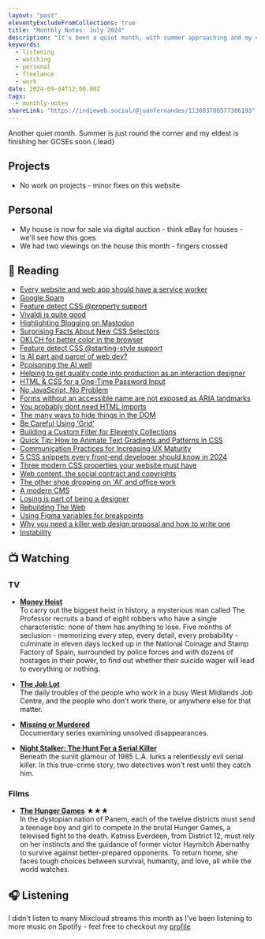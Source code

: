 ```yaml
---
layout: "post"
eleventyExcludeFromCollections: true
title: "Monthly Notes: July 2024"
description: "It's been a quiet month, with summer approaching and my eldest daughter nearly done with her GCSEs. I haven't worked on any major projects, just some minor fixes on this website. My house is now listed for sale through a digital auction, similar to eBay for houses—waiting to see how that turns out."
keywords:
  - listening
  - watching
  - personal
  - freelance
  - work
date: 2024-09-04T12:00:00Z
tags:
  - monthly-notes
shareLink: "https://indieweb.social/@juanfernandes/113083706577306193"
---
```

Another quiet month. Summer is just round the corner and my eldest is finishing her GCSEs soon.{.lead}

## Projects
- No work on projects - minor fixes on this website

## Personal
- My house is now for sale via digital auction - think eBay for houses - we'll see how this goes
- We had two viewings on the house this month - fingers crossed

## 📖 Reading
- [Every website and web app should have a service worker](https://gomakethings.com/every-website-and-web-app-should-have-a-service-worker/)
- [Google Spam](https://dbushell.com/2024/07/03/google-spam/)
- [Feature detect CSS @property support](https://www.bram.us/2024/07/03/feature-detect-css-property-support/)
- [Vivaldi is quite good](https://gomakethings.com/vivaldi-is-quite-good/)
- [Highlighting Blogging on Mastodon](https://matthiasott.com/notes/highlighting-blogging-on-mastodon)
- [Surprising Facts About New CSS Selectors](https://cloudfour.com/thinks/surprising-facts-about-new-css-selectors/)
- [OKLCH for better color in the browser](https://www.learnwithjason.dev/blog/oklch-better-color-css-browser/)
- [Feature detect CSS @starting-style support](https://www.bram.us/2024/07/11/feature-detect-css-starting-style-support/)
- [Is AI part and parcel of web dev?](https://remysharp.com/2024/07/12/is-ai-part-and-parcel-of-web-dev)
- [Pcoisoning the AI well](https://gomakethings.com/poisoning-the-ai-well/)
- [Helping to get quality code into production as an interaction designer](https://www.benjystanton.co.uk/blog/helping-to-get-quality-code-into-production-as-an-interaction-designer/)
- [HTML & CSS for a One-Time Password Input](https://chriscoyier.net/2023/12/04/html-css-for-a-one-time-password-input/)
- [No JavaScript, No Problem](https://gomakethings.com/no-javascript-no-problem/)
- [Forms without an accessible name are not exposed as ARIA landmarks](https://www.stefanjudis.com/today-i-learned/forms-require-an-accessible-name/)
- [You probably dont need HTML imports](https://gomakethings.com/you-probably-dont-need-html-imports/)
- [The many ways to hide things in the DOM](https://gomakethings.com/the-many-ways-to-hide-things-in-the-dom/)
- [Be Careful Using ‘Grid’](https://adrianroselli.com/2024/07/be-careful-using-grid.html)
- [Building a Custom Filter for Eleventy Collections](https://ttntm.me/blog/building-a-custom-filter-for-eleventy-collections/)
- [Quick Tip: How to Animate Text Gradients and Patterns in CSS](https://www.sitepoint.com/css-animate-text-gradients-patterns/)
- [Communication Practices for Increasing UX Maturity](https://www.nngroup.com/articles/communication-practices/)
- [5 CSS snippets every front-end developer should know in 2024](https://web.dev/articles/5-css-snippets-every-front-end-developer-should-know-in-2024)
- [Three modern CSS properties your website must have](https://bejamas.io/blog/modern-css-properties-your-website-must-have/)
- [Web content, the social contract and copyrights](https://www.stefanjudis.com/blog/web-content-and-copyrights/)
- [The other shoe dropping on 'AI' and office work](https://www.baldurbjarnason.com/2024/the-other-ai-shoe-dropping/)
- [A modern CMS](https://gomakethings.com/a-modern-cms/)
- [Losing is part of being a designer](https://adamsilver.io/blog/losing-is-part-of-being-a-designer/)
- [Rebuilding The Web](https://flamedfury.com/posts/rebuilding-the-web/)
- [Using Figma variables for breakpoints](https://uxdesign.cc/using-figma-variables-for-breakpoints-eff321435306)
- [Why you need a killer web design proposal and how to write one](https://stuffandnonsense.co.uk/blog/why-you-need-a-killer-web-design-proposal-and-how-to-write-one)
- [Instability](https://robinrendle.com/notes/instability/)


## 📺 Watching

### TV
* **[Money Heist](https://www.themoviedb.org/tv/71446-la-casa-de-papel "Money Heist")**  
To carry out the biggest heist in history, a mysterious man called The Professor recruits a band of eight robbers who have a single characteristic: none of them has anything to lose. Five months of seclusion - memorizing every step, every detail, every probability - culminate in eleven days locked up in the National Coinage and Stamp Factory of Spain, surrounded by police forces and with dozens of hostages in their power, to find out whether their suicide wager will lead to everything or nothing.

* **[The Job Lot](https://www.themoviedb.org/tv/59541-the-job-lot "The Job Lot")**  
The daily troubles of the people who work in a busy West Midlands Job Centre, and the people who don’t work there, or anywhere else for that matter.

* **[Missing or Murdered](https://www.themoviedb.org/tv/202578-missing-or-murdered "Missing or Murdered")**  
Documentary series examining unsolved disappearances.

* **[Night Stalker: The Hunt For a Serial Killer](https://www.themoviedb.org/tv/114705-night-stalker-the-hunt-for-a-serial-killer "Night Stalker: The Hunt For a Serial Killer")**  
Beneath the sunlit glamour of 1985 L.A. lurks a relentlessly evil serial killer. In this true-crime story, two detectives won't rest until they catch him.

### Films
* **[The Hunger Games](https://www.themoviedb.org/movie/70160-the-hunger-games "The Hunger Games")** ★★★  
In the dystopian nation of Panem, each of the twelve districts must send a teenage boy and girl to compete in the brutal Hunger Games, a televised fight to the death. Katniss Everdeen, from District 12, must rely on her instincts and the guidance of former victor Haymitch Abernathy to survive against better-prepared opponents. To return home, she faces tough choices between survival, humanity, and love, all while the world watches.

## 🎧 Listening
I didn't listen to many Mixcloud streams this month as I've been listening to more music on Spotify - feel free to checkout my [profile](https://open.spotify.com/user/juan.fernandes)
